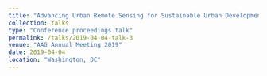 ```yaml
---
title: "Advancing Urban Remote Sensing for Sustainable Urban Development"
collection: talks
type: "Conference proceedings talk"
permalink: /talks/2019-04-04-talk-3
venue: "AAG Annual Meeting 2019"
date: 2019-04-04
location: "Washington, DC"
---
```

